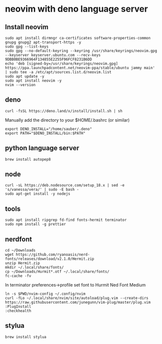 # neovim with deno language server

## Install neovim

    sudo apt install dirmngr ca-certificates software-properties-common gnupg gnupg2 apt-transport-https -y
    sudo gpg --list-keys
    sudo gpg --no-default-keyring --keyring /usr/share/keyrings/neovim.gpg --keyserver keyserver.ubuntu.com --recv-keys 9DBB0BE9366964F134855E2255F96FCF8231B6DD
    echo 'deb [signed-by=/usr/share/keyrings/neovim.gpg] https://ppa.launchpadcontent.net/neovim-ppa/stable/ubuntu jammy main' | sudo tee -a /etc/apt/sources.list.d/neovim.list
    sudo apt update -y
    sudo apt install neovim -y
    nvim --version

## deno

    curl -fsSL https://deno.land/x/install/install.sh | sh

Manually add the directory to your $HOME/.bashrc (or similar)

    export DENO_INSTALL="/home/sauber/.deno"
    export PATH="$DENO_INSTALL/bin:$PATH"

## python language server

    brew install autopep8

## node

    curl -sL https://deb.nodesource.com/setup_18.x | sed -e 's/vanessa/vera/' | sudo -E bash -
    sudo apt-get install -y nodejs

## tools

    sudo apt install ripgrep fd-find fonts-hermit terminator
    sudo npm install -g prettier

## nerdfont

    cd ~/Downloads
    wget https://github.com/ryanoasis/nerd-fonts/releases/download/v2.1.0/Hermit.zip
    unzip Hermit.zip
    mkdir ~/.local/share/fonts/
    cp ~/Downloads/Hurmit*.otf ~/.local/share/fonts/
    fc-cache -fv

In terminator preferences->profile set font to Hurmit Ned Font Medium

    ln -s $PWD/nvim-config ~/.config/nvim
    curl -fLo ~/.local/share/nvim/site/autoload/plug.vim --create-dirs https://raw.githubusercontent.com/junegunn/vim-plug/master/plug.vim
    :PlugInstall
    :checkhealth

## stylua

    brew install stylua
